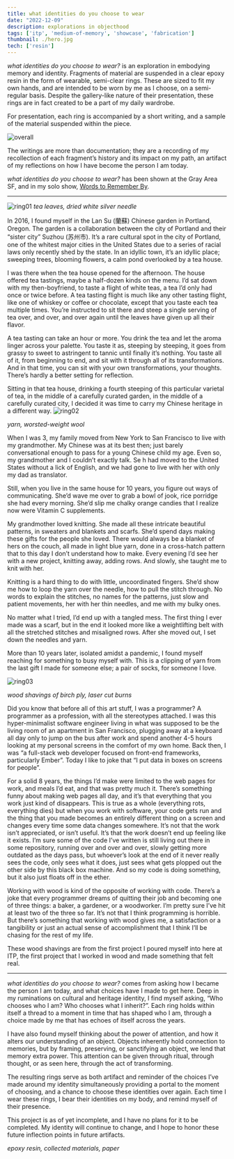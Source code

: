 ```yaml
---
title: what identities do you choose to wear
date: "2022-12-09"
description: explorations in objecthood
tags: ['itp', 'medium-of-memory', 'showcase', 'fabrication']
thumbnail: ./hero.jpg
tech: ['resin']
---
```

*what identities do you choose to wear?* is an exploration in embodying memory and identity. Fragments of material are suspended in a clear epoxy resin in the form of wearable, semi-clear rings. These are sized to fit my own hands, and are intended to be worn by me as I choose, on a semi-regular basis. Despite the gallery-like nature of their presentation, these rings are in fact created to be a part of my daily wardrobe.

For presentation, each ring is accompanied by a short writing, and a sample of the material suspended within the piece.

![overall](./overall-shot.jpg)

The writings are more than documentation; they are a recording of my recollection of each fragment’s history and its impact on my path, an artifact of my reflections on how I have become the person I am today.

*what identities do you choose to wear?* has been shown at the Gray Area SF, and in my solo show, [Words to Remember By](https://leiac.me/content/2024/2024-01-01_Words-to-Remember-By/).

---

![ring01](./ring01.jpg)
*tea leaves, dried white silver needle*

In 2016, I found myself in the Lan Su (蘭蘇) Chinese garden in Portland, Oregon. The garden is a collaboration between the city of Portland and their “sister city” Suzhou (苏州市). It’s a rare cultural spot in the city of Portland, one of the whitest major cities in the United States due to a series of racial laws only recently shed by the state. In an idyllic town, it’s an idyllic place; sweeping trees, blooming flowers, a calm pond overlooked by a tea house.

I was there when the tea house opened for the afternoon. The house offered tea tastings, maybe a half-dozen kinds on the menu. I’d sat down with my then-boyfriend, to taste a flight of white teas, a tea I’d only had once or twice before.
A tea tasting flight is much like any other tasting flight, like one of whiskey or coffee or chocolate, except that you taste each tea multiple times. You’re instructed to sit there and steep a single serving of tea over, and over, and over again until the leaves have given up all their flavor.

A tea tasting can take an hour or more. You drink the tea and let the aroma linger across your palette. You taste it as, steeping by steeping, it goes from grassy to sweet to astringent to tannic until finally it’s nothing. You taste all of it, from beginning to end, and sit with it through all of its transformations. And in that time, you can sit with your own transformations, your thoughts. There’s hardly a better setting for reflection.

Sitting in that tea house, drinking a fourth steeping of this particular varietal of tea, in the middle of a carefully curated garden, in the middle of a carefully curated city, I decided it was time to carry my Chinese heritage in a different way.
![ring02](./ring02.jpg)

*yarn, worsted-weight wool*

When I was 3, my family moved from New York to San Francisco to live with my grandmother.
My Chinese was at its best then; just barely conversational enough to pass for a young Chinese child my age. Even so, my grandmother and I couldn’t exactly talk. Se h had moved to the United States without a lick of English, and we had gone to live with her with only my dad as translator.

Still, when you live in the same house for 10 years, you figure out ways of communicating. She’d wave me over to grab a bowl of jook, rice porridge she had every morning. She’d slip me chalky orange candies that I realize now were Vitamin C supplements.

My grandmother loved knitting. She made all these intricate beautiful patterns, in sweaters and blankets and scarfs. She’d spend days making these gifts for the people she loved. There would always be a blanket of hers on the couch, all made in light blue yarn, done in a cross-hatch pattern that to this day I don’t understand how to make. Every evening I’d see her with a new project, knitting away, adding rows. And slowly, she taught me to knit with her.

Knitting is a hard thing to do with little, uncoordinated fingers. She’d show me how to loop the yarn over the needle, how to pull the stitch through. No words to explain the stitches, no names for the patterns, just slow and patient movements, her with her thin needles, and me with my bulky ones.

No matter what I tried, I’d end up with a tangled mess. The first thing I ever made was a scarf, but in the end it looked more like a weightlifting belt with all the stretched stitches and misaligned rows. After she moved out, I set down the needles and yarn.

More than 10 years later, isolated amidst a pandemic, I found myself reaching for something to busy myself with.
This is a clipping of yarn from the last gift I made for someone else; a pair of socks, for someone I love.

![ring03](./ring03.jpg)

*wood shavings of birch ply, laser cut burns*

Did you know that before all of this art stuff, I was a programmer? A programmer as a profession, with all the stereotypes attached. I was this hyper-minimalist software engineer living in what was supposed to be the living room of an apartment in San Francisco, plugging away at a keyboard all day only to jump on the bus after work and spend another 4-5 hours looking at my personal screens in the comfort of my own home. Back then, I was “a full-stack web developer focused on front-end frameworks, particularly Ember”. Today I like to joke that “I put data in boxes on screens for people”.

For a solid 8 years, the things I’d make were limited to the web pages for work, and meals I’d eat, and that was pretty much it. There’s something funny about making web pages all day, and it’s that everything that you work just kind of disappears. This is true as a whole (everything rots, everything dies) but when you work with software, your code gets run and the thing that you made becomes an entirely different thing on a screen and changes every time some data changes somewhere. It’s not that the work isn’t appreciated, or isn’t useful. It’s that the work doesn’t end up feeling like it exists. I’m sure some of the code I’ve written is still living out there in some repository, running over and over and over, slowly getting more outdated as the days pass, but whoever’s look at the end of it never really sees the code, only sees what it does, just sees what gets plopped out the other side by this black box machine. And so my code is doing something, but it also just floats off in the ether.

Working with wood is kind of the opposite of working with code. There’s a joke that every programmer dreams of quitting their job and becoming one of three things: a baker, a gardener, or a woodworker. I’m pretty sure I’ve hit at least two of the three so far. It’s not that I think programming is horrible. But there’s something that working with wood gives me, a satisfaction or a tangibility or just an actual sense of accomplishment that I think I’ll be chasing for the rest of my life.

These wood shavings are from the first project I poured myself into here at ITP, the first project that I worked in wood and made something that felt real.

---

*what identities do you choose to wear?* comes from asking how I became the person I am today, and what choices have I made to get here. Deep in my ruminations on cultural and heritage identity, I find myself asking, “Who chooses who I am? Who chooses what I inherit?”. Each ring holds within itself a thread to a moment in time that has shaped who I am, through a choice made by me that has echoes of itself across the years.

I have also found myself thinking about the power of attention, and how it alters our understanding of an object. Objects inherently hold connection to memories, but by framing, preserving, or sanctifying an object, we lend that memory extra power. This attention can be given through ritual, through thought, or as seen here, through the act of transforming.

The resulting rings serve as both artifact and reminder of the choices I’ve made around my identity simultaneously providing a portal to the moment of choosing, and a chance to choose these identities over again. Each time I wear these rings, I bear their identities on my body, and remind myself of their presence.

This project is as of yet incomplete, and I have no plans for it to be completed. My identity will continue to change, and I hope to honor these future inflection points in future artifacts.

*epoxy resin, collected materials, paper*
